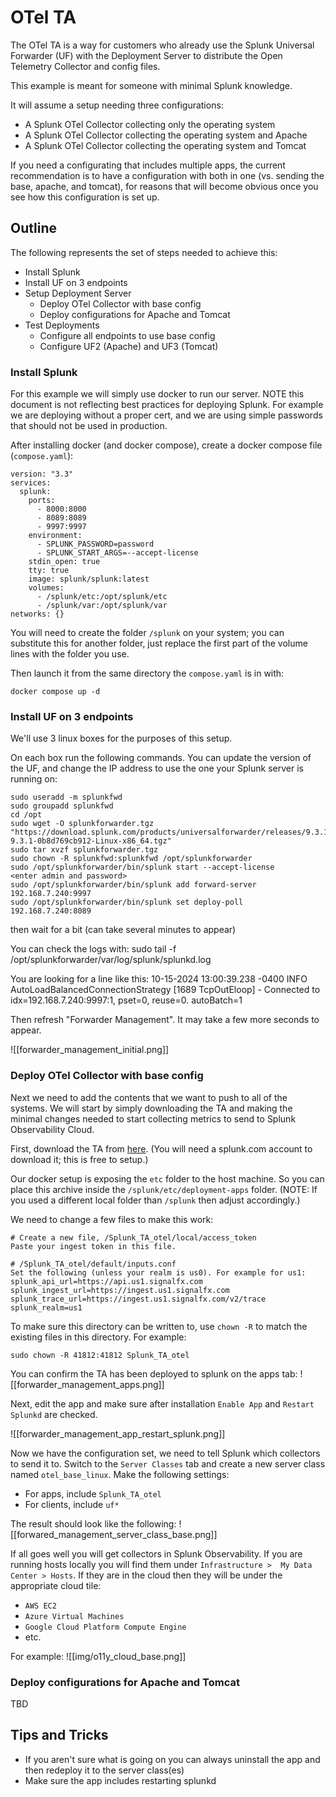 # OTel TA

The OTel TA is a way for customers who already use the Splunk Universal Forwarder (UF) with the Deployment Server to distribute the Open Telemetry Collector and config files.

This example is meant for someone with minimal Splunk knowledge.

It will assume a setup needing three configurations:
* A Splunk OTel Collector collecting only the operating system
* A Splunk OTel Collector collecting the operating system and Apache
* A Splunk OTel Collector collecting the operating system and Tomcat

If you need a configurating that includes multiple apps, the current recommendation is to have a configuration with both in one (vs. sending the base, apache, and tomcat), for reasons that will become obvious once you see how this configuration is set up.

## Outline

The following represents the set of steps needed to achieve this:
* Install Splunk
* Install UF on 3 endpoints
* Setup Deployment Server
  * Deploy OTel Collector with base config
  * Deploy configurations for Apache and Tomcat
* Test Deployments
  * Configure all endpoints to use base config
  * Configure UF2 (Apache) and UF3 (Tomcat)

### Install Splunk
For this example we will simply use docker to run our server. NOTE this document is not reflecting best practices for deploying Splunk. For example we are deploying without a proper cert, and we are using simple passwords that should not be used in production.

After installing docker (and docker compose), create a docker compose file (`compose.yaml`):
```
version: "3.3"
services:
  splunk:
    ports:
      - 8000:8000
      - 8089:8089
      - 9997:9997
    environment:
      - SPLUNK_PASSWORD=password
      - SPLUNK_START_ARGS=--accept-license
    stdin_open: true
    tty: true
    image: splunk/splunk:latest
    volumes:
      - /splunk/etc:/opt/splunk/etc
      - /splunk/var:/opt/splunk/var
networks: {}
```

You will need to create the folder `/splunk` on your system; you can substitute this for another folder, just replace the first part of the volume lines with the folder you use.

Then launch it from the same directory the `compose.yaml` is in with:
```
docker compose up -d
```

### Install UF on 3 endpoints
We'll use 3 linux boxes for the purposes of this setup.

On each box run the following commands. You can update the version of the UF, and change the IP address to use the one your Splunk server is running on:
```
sudo useradd -m splunkfwd
sudo groupadd splunkfwd
cd /opt
sudo wget -O splunkforwarder.tgz "https://download.splunk.com/products/universalforwarder/releases/9.3.1/linux/splunkforwarder-9.3.1-0b8d769cb912-Linux-x86_64.tgz"
sudo tar xvzf splunkforwarder.tgz
sudo chown -R splunkfwd:splunkfwd /opt/splunkforwarder
sudo /opt/splunkforwarder/bin/splunk start --accept-license
<enter admin and password>
sudo /opt/splunkforwarder/bin/splunk add forward-server 192.168.7.240:9997
sudo /opt/splunkforwarder/bin/splunk set deploy-poll 192.168.7.240:8089
```

then wait for a bit (can take several minutes to appear)

You can check the logs with: sudo tail -f /opt/splunkforwarder/var/log/splunk/splunkd.log

You are looking for a line like this:
10-15-2024 13:00:39.238 -0400 INFO  AutoLoadBalancedConnectionStrategy [1689 TcpOutEloop] - Connected to idx=192.168.7.240:9997:1, pset=0, reuse=0. autoBatch=1

Then refresh "Forwarder Management". It may take a few more seconds to appear.

![[forwarder_management_initial.png]]

### Deploy OTel Collector with base config

Next we need to add the contents that we want to push to all of the systems. We will start by simply downloading the TA and making the minimal changes needed to start collecting metrics to send to Splunk Observability Cloud.

First, download the TA from [here](https://splunkbase.splunk.com/app/7125). (You will need a splunk.com account to download it; this is free to setup.)

Our docker setup is exposing the `etc` folder to the host machine. So you can place this archive inside the `/splunk/etc/deployment-apps` folder. (NOTE: If you used a different local folder than `/splunk` then adjust accordingly.)

We need to change a few files to make this work:

```
# Create a new file, /Splunk_TA_otel/local/access_token
Paste your ingest token in this file.

# /Splunk_TA_otel/default/inputs.conf
Set the following (unless your realm is us0). For example for us1:
splunk_api_url=https://api.us1.signalfx.com
splunk_ingest_url=https://ingest.us1.signalfx.com
splunk_trace_url=https://ingest.us1.signalfx.com/v2/trace
splunk_realm=us1
```

To make sure this directory can be written to, use `chown -R` to match the existing files in this directory. For example:
```
sudo chown -R 41812:41812 Splunk_TA_otel
```

You can confirm the TA has been deployed to splunk on the apps tab:
![[forwarder_management_apps.png]]

Next, edit the app and make sure after installation `Enable App` and `Restart Splunkd` are checked.

![[forwarder_management_app_restart_splunk.png]]

Now we have the configuration set, we need to tell Splunk which collectors to send it to. Switch to the `Server Classes` tab and create a new server class named `otel_base_linux`. Make the following settings:
* For apps, include `Splunk_TA_otel`
* For clients, include `uf*`

The result should look like the following:
![[forwared_management_server_class_base.png]]

If all goes well you will get collectors in Splunk Observability. If you are running hosts locally you will find them under `Infrastructure >  My Data Center > Hosts`. If they are in the cloud then they will be under the appropriate cloud tile:
* `AWS EC2`
* `Azure Virtual Machines`
* `Google Cloud Platform Compute Engine`
* etc.

For example:
![[img/o11y_cloud_base.png]]

### Deploy configurations for Apache and Tomcat
TBD

## Tips and Tricks
* If you aren't sure what is going on you can always uninstall the app and then redeploy it to the server class(es)
* Make sure the app includes restarting splunkd